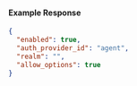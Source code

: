 
#### Example Response
```json
{
  "enabled": true,
  "auth_provider_id": "agent",
  "realm": "",
  "allow_options": true
}